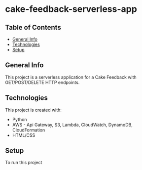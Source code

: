 # cake-feedback-serverless-app
## Table of Contents
* [General Info](#general-info)
* [Technologies](#technologies)
* [Setup](#setup)

## General Info
This project is a serverless application for a Cake Feedback with GET/POST/DELETE HTTP endpoints.

## Technologies
This project is created with:
* Python
* AWS - Api Gateway, S3, Lambda, CloudWatch, DynamoDB, CloudFormation
* HTML/CSS

## Setup
To run this project
